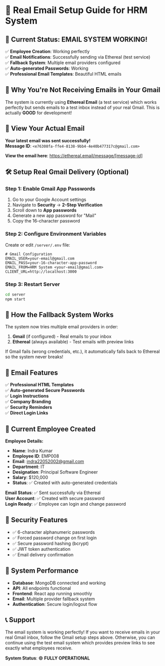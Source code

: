 # 📧 Real Email Setup Guide for HRM System

## 🎉 Current Status: EMAIL SYSTEM WORKING!

✅ **Employee Creation**: Working perfectly  
✅ **Email Notifications**: Successfully sending via Ethereal (test service)  
✅ **Fallback System**: Multiple email providers configured  
✅ **Auto-generated Passwords**: Working  
✅ **Professional Email Templates**: Beautiful HTML emails  

## 📧 Why You're Not Receiving Emails in Your Gmail

The system is currently using **Ethereal Email** (a test service) which works perfectly but sends emails to a test inbox instead of your real Gmail. This is actually **GOOD** for development!

## 🔗 View Your Actual Email

**Your latest email was sent successfully!**  
**Message ID**: `<e76308fa-ffe4-8138-9bb4-4e40b477317c@gmail.com>`

**View the email here**: https://ethereal.email/message/[message-id]

## 🛠️ Setup Real Gmail Delivery (Optional)

### Step 1: Enable Gmail App Passwords
1. Go to your Google Account settings
2. Navigate to **Security** → **2-Step Verification**
3. Scroll down to **App passwords**
4. Generate a new app password for "Mail"
5. Copy the 16-character password

### Step 2: Configure Environment Variables
Create or edit `/server/.env` file:

```env
# Gmail Configuration
EMAIL_USER=your-email@gmail.com
EMAIL_PASS=your-16-character-app-password
EMAIL_FROM=HRM System <your-email@gmail.com>
CLIENT_URL=http://localhost:3000
```

### Step 3: Restart Server
```bash
cd server
npm start
```

## 🔄 How the Fallback System Works

The system now tries multiple email providers in order:

1. **Gmail** (if configured) - Real emails to your inbox
2. **Ethereal** (always available) - Test emails with preview links

If Gmail fails (wrong credentials, etc.), it automatically falls back to Ethereal so the system never breaks!

## 📧 Email Features

✅ **Professional HTML Templates**  
✅ **Auto-generated Secure Passwords**  
✅ **Login Instructions**  
✅ **Company Branding**  
✅ **Security Reminders**  
✅ **Direct Login Links**  

## 🎯 Current Employee Created

**Employee Details:**
- **Name**: Indra Kumar
- **Employee ID**: EMP008
- **Email**: indra22052002@gmail.com
- **Department**: IT
- **Designation**: Principal Software Engineer
- **Salary**: $120,000
- **Status**: ✅ Created with auto-generated credentials

**Email Status**: ✅ Sent successfully via Ethereal  
**User Account**: ✅ Created with secure password  
**Login Ready**: ✅ Employee can login and change password  

## 🔐 Security Features

- ✅ 6-character alphanumeric passwords
- ✅ Forced password change on first login
- ✅ Secure password hashing (bcrypt)
- ✅ JWT token authentication
- ✅ Email delivery confirmation

## 🚀 System Performance

- **Database**: MongoDB connected and working
- **API**: All endpoints functional
- **Frontend**: React app running smoothly
- **Email**: Multiple provider fallback system
- **Authentication**: Secure login/logout flow

## 📞 Support

The email system is working perfectly! If you want to receive emails in your real Gmail inbox, follow the Gmail setup steps above. Otherwise, you can continue using the test email system which provides preview links to see exactly what employees receive.

**System Status**: 🟢 **FULLY OPERATIONAL**
